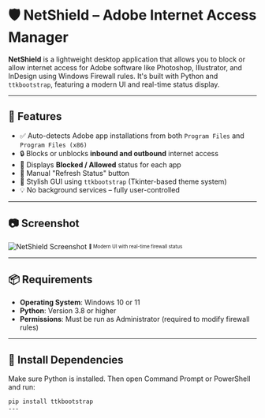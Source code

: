 # 🛡️ NetShield – Adobe Internet Access Manager

**NetShield** is a lightweight desktop application that allows you to block or allow internet access for Adobe software like Photoshop, Illustrator, and InDesign using Windows Firewall rules. It's built with Python and `ttkbootstrap`, featuring a modern UI and real-time status display.

---

## 🎯 Features

- ✅ Auto-detects Adobe app installations from both `Program Files` and `Program Files (x86)`
- 🔒 Blocks or unblocks **inbound and outbound** internet access
- 🧠 Displays **Blocked / Allowed** status for each app
- 🔁 Manual "Refresh Status" button
- 🎨 Stylish GUI using `ttkbootstrap` (Tkinter-based theme system)
- 💡 No background services – fully user-controlled

---

## 📷 Screenshot

![NetShield Screenshot](https://your-screenshot-url-here.com)
<sub><sup>📸 Modern UI with real-time firewall status</sup></sub>

---

## 📦 Requirements

- **Operating System**: Windows 10 or 11
- **Python**: Version 3.8 or higher
- **Permissions**: Must be run as Administrator (required to modify firewall rules)

---

## 🧪 Install Dependencies

Make sure Python is installed. Then open Command Prompt or PowerShell and run:

```bash
pip install ttkbootstrap
---


